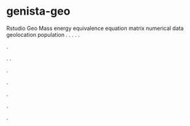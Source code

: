 # genista-geo
Rstudio Geo Mass energy equivalence equation matrix numerical data geolocation population
.
.
.
.
.




.






















.
.


























.











.








.





.




.
